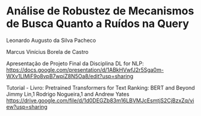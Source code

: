 # Análise de Robustez de Mecanismos de Busca Quanto a Ruídos na Query

Leonardo Augusto da Silva Pacheco

Marcus Vinícius Borela de Castro

Apresentação de Projeto Final da Disciplina DL for NLP:
https://docs.google.com/presentation/d/1ABkHVwfJ2r5Sga0m-WXv1LlMiF9o8vpB7wpiZ8N5Oa8/edit?usp=sharing


Tutorial - Livro: Pretrained Transformers for Text Ranking: BERT and Beyond
Jimmy Lin,1 Rodrigo Nogueira,1 and Andrew Yates
https://drive.google.com/file/d/1d0DEGZb83m16LBVMJcEsmtjS2CjBzxZq/view?usp=sharing
